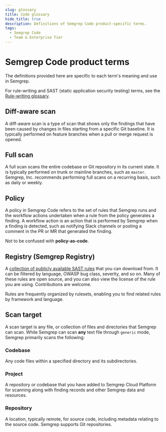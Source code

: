 ```yaml
---
slug: glossary
title: Code glossary
hide_title: true
description: Definitions of Semgrep Code product-specific terms.
tags:
  - Semgrep Code
  - Team & Enterprise Tier
---
```


# Semgrep Code product terms

The definitions provided here are specific to each term's meaning and use in Semgrep.

For rule-writing and SAST (static application security testing) terms, see the [Rule-writing glossary](/writing-rules/glossary).

## Diff-aware scan

A diff-aware scan is a type of scan that shows only the findings that have been caused by changes in files starting from a specific Git baseline. It is typically performed on feature branches when a pull or merge request is opened.

## Full scan

A full scan scans the entire codebase or Git repository in its current state. It is typically performed on trunk or mainline branches, such as `master`. Semgrep, Inc. recommends performing full scans on a recurring basis, such as daily or weekly.

## Policy

A policy in Semgrep Code refers to the set of rules that Semgrep runs and the workflow actions undertaken when a rule from the policy generates a finding. A workflow action is an action that is performed by Semgrep when a finding is detected, such as notifying Slack channels or posting a comment in the PR or MR that generated the finding.

Not to be confused with **policy-as-code**.

## Registry (Semgrep Registry)

A [<i class="fas fa-external-link fa-xs"></i> collection of publicly available SAST rules](https://semgrep.dev/r) that you can download from. It can be filtered by language, OWASP bug class, severity, and so on. Many of these rules are open source, and you can also view the license of the rule you are using. Contributions are welcome.

Rules are frequently organized by rulesets, enabling you to find related rules by framework and language.

## Scan target

A scan target is any file, or collection of files and directories that Semgrep can scan. While Semgrep can scan **any** text file through `generic` mode, Semgrep primarily scans the following:

### Codebase

Any code files within a specified directory and its subdirectories.

### Project

A repository or codebase that you have added to Semgrep Cloud Platform for scanning along with finding records and other Semgrep data and resources.

### Repository

A location, typically remote, for source code, including metadata relating to the source code. Semgrep supports Git repositories.
